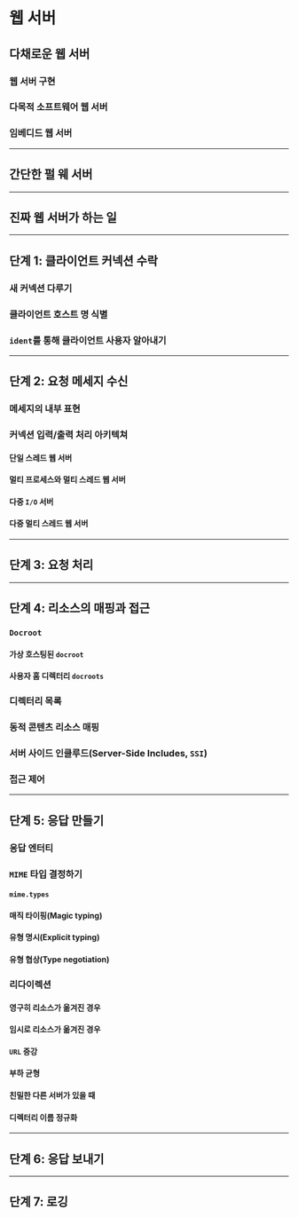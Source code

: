 # 웹 서버

## 다채로운 웹 서버

### 웹 서버 구현

### 다목적 소프트웨어 웹 서버

### 임베디드 웹 서버

---

## 간단한 펄 웨 서버

---

## 진짜 웹 서버가 하는 일

---

## 단계 1: 클라이언트 커넥션 수락

### 새 커넥션 다루기

### 클라이언트 호스트 명 식별

### `ident`를 통해 클라이언트 사용자 알아내기

---

## 단계 2: 요청 메세지 수신

### 메세지의 내부 표현

### 커넥션 입력/출력 처리 아키텍쳐

#### 단일 스레드 웹 서버

#### 멀티 프로세스와 멀티 스레드 웹 서버

#### 다중 `I/O` 서버

#### 다중 멀티 스레드 웹 서버

---

## 단계 3: 요청 처리

---

## 단계 4: 리소스의 매핑과 접근

### `Docroot`

#### 가상 호스팅된 `docroot`

#### 사용자 홈 디렉터리 `docroots`

### 디렉터리 목록

### 동적 콘텐츠 리소스 매핑

### 서버 사이드 인클루드(Server-Side Includes, `SSI`)

### 접근 제어

---

## 단계 5: 응답 만들기

### 응답 엔터티

### `MIME` 타입 결정하기

#### `mime.types`

#### 매직 타이핑(Magic typing)

#### 유형 명시(Explicit typing)

#### 유형 협상(Type negotiation)

### 리다이렉션

#### 영구히 리소스가 옮겨진 경우

#### 임시로 리소스가 옮겨진 경우

#### `URL` 증강

#### 부하 균형

#### 친밀한 다른 서버가 있을 때

#### 디렉터리 이름 정규화

---

## 단계 6: 응답 보내기

---

## 단계 7: 로깅
